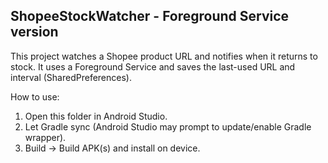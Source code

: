 ShopeeStockWatcher - Foreground Service version
---------------------------------------------
This project watches a Shopee product URL and notifies when it returns to stock.
It uses a Foreground Service and saves the last-used URL and interval (SharedPreferences).

How to use:
1. Open this folder in Android Studio.
2. Let Gradle sync (Android Studio may prompt to update/enable Gradle wrapper).
3. Build -> Build APK(s) and install on device.
